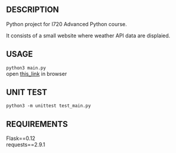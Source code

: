 DESCRIPTION
------------

Python project for I720 Advanced Python course.

It consists of a small website where weather API data are displaied.


USAGE
-----

`python3 main.py` <br />
 open [this_link](http://127.0.0.1:5000/) in browser


UNIT TEST
-----
`python3 -m unittest test_main.py`


REQUIREMENTS
-----

Flask==0.12 <br />
requests==2.9.1
